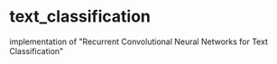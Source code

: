 # text_classification
implementation of "Recurrent Convolutional Neural Networks for Text Classification"
